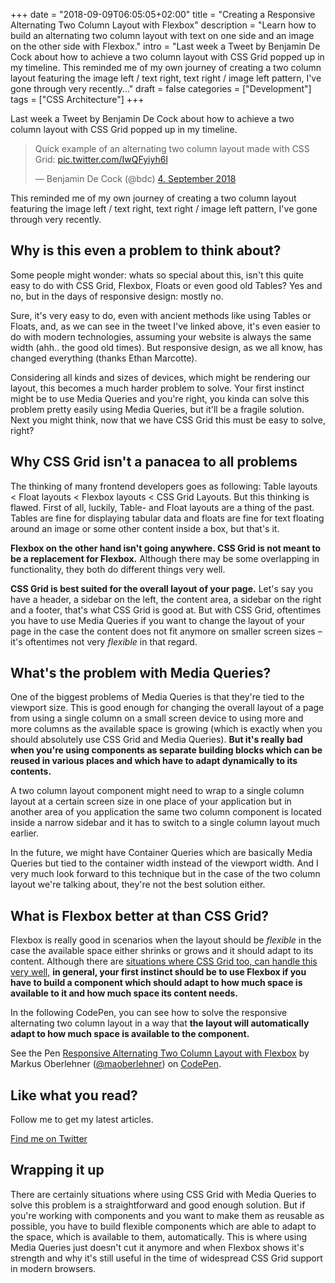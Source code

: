 +++
date = "2018-09-09T06:05:05+02:00"
title = "Creating a Responsive Alternating Two Column Layout with Flexbox"
description = "Learn how to build an alternating two column layout with text on one side and an image on the other side with Flexbox."
intro = "Last week a Tweet by Benjamin De Cock about how to achieve a two column layout with CSS Grid popped up in my timeline. This reminded me of my own journey of creating a two column layout featuring the image left / text right, text right / image left pattern, I've gone through very recently..."
draft = false
categories = ["Development"]
tags = ["CSS Architecture"]
+++

Last week a Tweet by Benjamin De Cock about how to achieve a two column layout with CSS Grid popped up in my timeline.

<blockquote class="twitter-tweet" data-lang="en"><p lang="en" dir="ltr">Quick example of an alternating two column layout made with CSS Grid: <a href="https://t.co/IwQFyiyh6l">pic.twitter.com/IwQFyiyh6l</a></p>&mdash; Benjamin De Cock (@bdc) <a href="https://twitter.com/bdc/status/1037007612678561792?ref_src=twsrc%5Etfw">4. September 2018</a></blockquote>
<script async src="https://platform.twitter.com/widgets.js" charset="utf-8"></script>

This reminded me of my own journey of creating a two column layout featuring the image left / text right, text right / image left pattern, I've gone through very recently.

## Why is this even a problem to think about?

Some people might wonder: whats so special about this, isn't this quite easy to do with CSS Grid, Flexbox, Floats or even good old Tables? Yes and no, but in the days of responsive design: mostly no.

Sure, it's very easy to do, even with ancient methods like using Tables or Floats, and, as we can see in the tweet I've linked above, it's even easier to do with modern technologies, assuming your website is always the same width (ahh.. the good old times). But responsive design, as we all know, has changed everything (thanks Ethan Marcotte).

Considering all kinds and sizes of devices, which might be rendering our layout, this becomes a much harder problem to solve. Your first instinct might be to use Media Queries and you're right, you kinda can solve this problem pretty easily using Media Queries, but it'll be a fragile solution. Next you might think, now that we have CSS Grid this must be easy to solve, right?

## Why CSS Grid isn't a panacea to all problems

The thinking of many frontend developers goes as following: Table layouts < Float layouts < Flexbox layouts < CSS Grid Layouts. But this thinking is flawed. First of all, luckily, Table- and Float layouts are a thing of the past. Tables are fine for displaying tabular data and floats are fine for text floating around an image or some other content inside a box, but that's it.

**Flexbox on the other hand isn't going anywhere. CSS Grid is not meant to be a replacement for Flexbox.** Although there may be some overlapping in functionality, they both do different things very well.

**CSS Grid is best suited for the overall layout of your page.** Let's say you have a header, a sidebar on the left, the content area, a sidebar on the right and a footer, that's what CSS Grid is good at. But with CSS Grid, oftentimes you have to use Media Queries if you want to change the layout of your page in the case the content does not fit anymore on smaller screen sizes – it's oftentimes not very *flexible* in that regard.

## What's the problem with Media Queries?

One of the biggest problems of Media Queries is that they're tied to the viewport size. This is good enough for changing the overall layout of a page from using a single column on a small screen device to using more and more columns as the available space is growing (which is exactly when you should absolutely use CSS Grid and Media Queries). **But it's really bad when you're using components as separate building blocks which can be reused in various places and which have to adapt dynamically to its contents.**

A two column layout component might need to wrap to a single column layout at a certain screen size in one place of your application but in another area of you application the same two column component is located inside a narrow sidebar and it has to switch to a single column layout much earlier.

In the future, we might have Container Queries which are basically Media Queries but tied to the container width instead of the viewport width. And I very much look forward to this technique but in the case of the two column layout we're talking about, they're not the best solution either.

## What is Flexbox better at than CSS Grid?

Flexbox is really good in scenarios when the layout should be *flexible* in the case the available space either shrinks or grows and it should adapt to its content. Although there are [situations where CSS Grid too, can handle this very well,](https://twitter.com/ddprrt/status/863014813684957184) **in general, your first instinct should be to use Flexbox if you have to build a component which should adapt to how much space is available to it and how much space its content needs.**

In the following CodePen, you can see how to solve the responsive alternating two column layout in a way that **the layout will automatically adapt to how much space is available to the component.**

<div class="c-content__broad">
  <p data-height="450" data-theme-id="0" data-slug-hash="XPeXay" data-default-tab="result" data-user="maoberlehner" data-pen-title="Responsive Alternating Two Column Layout with Flexbox" class="codepen">See the Pen <a href="https://codepen.io/maoberlehner/pen/XPeXay/">Responsive Alternating Two Column Layout with Flexbox</a> by Markus Oberlehner (<a href="https://codepen.io/maoberlehner">@maoberlehner</a>) on <a href="https://codepen.io">CodePen</a>.</p>
  <script async src="https://static.codepen.io/assets/embed/ei.js"></script>
</div>

<div class="c-content__broad">
  <div class="c-twitter-teaser">
    <div class="c-twitter-teaser__content">
      <h2 class="c-twitter-teaser__headline">Like what you read?</h2>
      <p class="c-twitter-teaser__body">
        Follow me to get my latest articles.
      </p>
      <a class="c-button c-button--outline c-twitter-teaser__button" rel="nofollow" href="https://twitter.com/maoberlehner" data-event-category="link" data-event-action="click: contact" data-event-label="Twitter (article content)">
        Find me on Twitter
      </a>
    </div>
  </div>
</div>

## Wrapping it up

There are certainly situations where using CSS Grid with Media Queries to solve this problem is a straightforward and good enough solution. But if you're working with components and you want to make them as reusable as possible, you have to build flexible components which are able to adapt to the space, which is available to them, automatically. This is where using Media Queries just doesn't cut it anymore and when Flexbox shows it's strength and why it's still useful in the time of widespread CSS Grid support in modern browsers.
